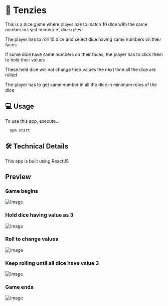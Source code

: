 # 📝 Tenzies

This is a dice game where player has to match 10 dice with the same number in least number of dice roles. 

The player has to roll 10 dice and select dice having same numbers on their faces

If some dice have same numbers on their faces, the player has to click them to hold their values

These held dice will not change their values the next time all the dice are rolled

The player has to get same number in all the dice in minimum roles of the dice

## 💻 Usage
To use this app, execute...

      npm start

## 🛠️ Technical Details
This app is built using ReactJS

## Preview

### Game begins
![image](https://user-images.githubusercontent.com/88843623/231802189-74a41158-2eaa-4397-a46b-28600905c76a.png)

### Hold dice having value as 3
![image](https://user-images.githubusercontent.com/88843623/231802700-b9a7b5c2-0001-4bff-bb42-8d4817f81d4f.png)

### Roll to change values
![image](https://user-images.githubusercontent.com/88843623/231802814-8555be2c-665d-40f8-9822-dc94d5492564.png)

### Keep rolling until all dice have value 3
![image](https://user-images.githubusercontent.com/88843623/231803049-6c9a5c53-2f4f-44dd-b513-0c8867a1201c.png)

### Game ends 
![image](https://user-images.githubusercontent.com/88843623/231803187-828fb37f-5095-4db1-82c2-acc32582ae48.png)

